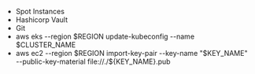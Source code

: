 * Spot Instances
* Hashicorp Vault
* Git
* aws eks --region $REGION update-kubeconfig --name $CLUSTER_NAME
* aws ec2 --region $REGION import-key-pair --key-name "$KEY_NAME" --public-key-material file://./${KEY_NAME}.pub